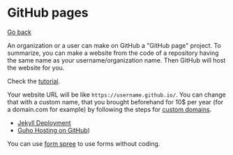 # GitHub pages

[Go back](../../../../_it/dev/git/index.md#advanced-concepts)

An organization or a user can make on GitHub a "GitHub page" project. To summarize, you can make a website from the code of a repository having the same name as your username/organization name. Then GitHub will host the website for you.

Check the [tutorial](https://pages.github.com/).

Your website URL will be like `https://username.github.io/`. You can change that with a custom name, that you brought beforehand for 10$ per year (for a domain.com
for example) by following the steps for [custom domains](https://docs.github.com/en/pages/configuring-a-custom-domain-for-your-github-pages-site/about-custom-domains-and-github-pages).

* [Jekyll Deployment](https://jekyllrb.com/docs/deployment/automated/)
* [Guho Hosting on GitHub](https://gohugo.io/hosting-and-deployment/hosting-on-github/))

You can use [form spree](https://formspree.io/) to use forms without coding.